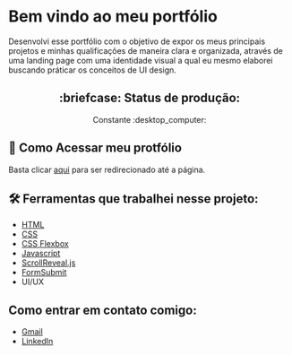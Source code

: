 <h1 align="left">Bem vindo ao meu portfólio</h1>

Desenvolvi esse portfólio com o objetivo de expor os meus principais projetos e minhas qualificações de maneira clara e organizada, através de uma landing page com uma identidade visual a qual eu mesmo elaborei buscando práticar os conceitos de UI design.


<h2 align="center">:briefcase: Status de produção:</h2>

<p align="center">Constante :desktop_computer:</p>


## :key: Como Acessar meu protfólio

Basta clicar [aqui](https://fabiano-cavalcante.netlify.app/) para ser redirecionado até a página.


## :hammer_and_wrench: Ferramentas que trabalhei nesse projeto:

- [HTML](https://developer.mozilla.org/pt-BR/docs/Web/HTML)
- [CSS](https://developer.mozilla.org/pt-BR/docs/Web/CSS)
- [CSS Flexbox](https://developer.mozilla.org/pt-BR/docs/Web/CSS/CSS_Flexible_Box_Layout/Basic_Concepts_of_Flexbox)
- [Javascript](https://developer.mozilla.org/pt-BR/docs/Web/JavaScript)
- [ScrollReveal.js](https://scrollrevealjs.org/)
- [FormSubmit](https://formsubmit.co/documentation)
- UI/UX


## Como entrar em contato comigo:

- [Gmail](7fabiano.silva@gmail.com)
- [LinkedIn](https://www.linkedin.com/in/fabiano-cavalcante-99811221a/)
